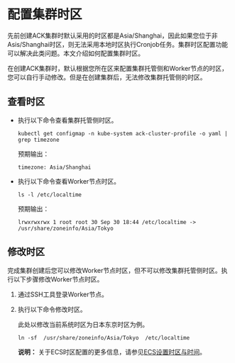# 配置集群时区

先前创建ACK集群时默认采用的时区都是Asia/Shanghai，因此如果您位于非Asis/Shanghai时区，则无法采用本地时区执行Cronjob任务。集群时区配置功能可以解决此类问题。本文介绍如何配置集群时区。

在创建ACK集群时，默认根据您所在区来配置集群托管侧和Worker节点的时区，您可以自行手动修改。但是在创建集群后，无法修改集群托管侧的时区。

## 查看时区

-   执行以下命令查看集群托管侧时区。

    ```
    kubectl get configmap -n kube-system ack-cluster-profile -o yaml | grep timezone
    ```

    预期输出：

    ```
    timezone: Asia/Shanghai
    ```

-   执行以下命令查看Worker节点时区。

    ```
    ls -l /etc/localtime
    ```

    预期输出：

    ```
    lrwxrwxrwx 1 root root 30 Sep 30 18:44 /etc/localtime -> /usr/share/zoneinfo/Asia/Tokyo
    ```


## 修改时区

完成集群创建后您可以修改Worker节点时区，但不可以修改集群托管侧时区。执行以下步骤修改Worker节点时区。

1.  通过SSH工具登录Worker节点。

2.  执行以下命令修改时区。

    此处以修改当前系统时区为日本东京时区为例。

    ```
    ln -sf  /usr/share/zoneinfo/Asia/Tokyo  /etc/localtime
    ```

    **说明：** 关于ECS时区配置的更多信息，请参见[ECS设置时区与时间](https://developer.aliyun.com/article/359597)。


